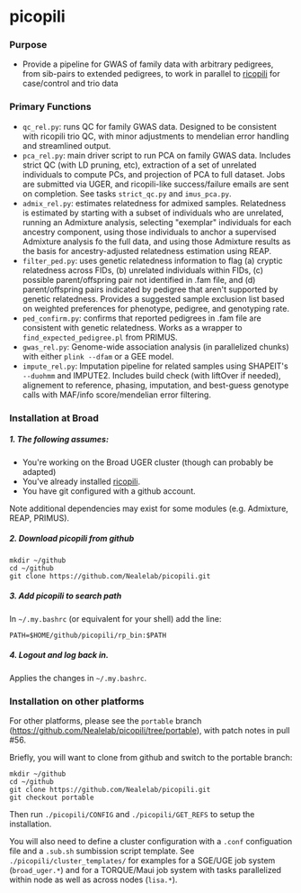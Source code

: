 # picopili

### Purpose

* Provide a pipeline for GWAS of family data with arbitrary pedigrees, from sib-pairs to extended pedigrees, to work in parallel to [ricopili](https://github.com/Nealelab/ricopili) for case/control and trio data

### Primary Functions

* `qc_rel.py`: runs QC for family GWAS data. Designed to be consistent with ricopili trio QC, with minor adjustments to mendelian error handling and streamlined output.
* `pca_rel.py`: main driver script to run PCA on family GWAS data. Includes strict QC (with LD pruning, etc), extraction of a set of unrelated individuals to compute PCs, and projection of PCA to full dataset. Jobs are submitted via UGER, and ricopili-like success/failure emails are sent on completion. See tasks `strict_qc.py` and `imus_pca.py`.
* `admix_rel.py`: estimates relatedness for admixed samples. Relatedness is estimated by starting with a subset of individuals who are unrelated, running an Admixture analysis, selecting "exemplar" individuals for each ancestry component, using those individuals to anchor a supervised Admixture analysis fo the full data, and using those Admixture results as the basis for ancestry-adjusted relatedness estimation using REAP.
* `filter_ped.py`: uses genetic relatedness information to flag (a) cryptic relatedness across FIDs, (b) unrelated individuals within FIDs, (c) possible parent/offspring pair not identified in .fam file, and (d) parent/offspring pairs indicated by pedigree that aren't supported by genetic relatedness. Provides a suggested sample exclusion list based on weighted preferences for phenotype, pedigree, and genotyping rate.
* `ped_confirm.py`: confirms that reported pedigrees in .fam file are consistent with genetic relatedness. Works as a wrapper to `find_expected_pedigree.pl` from PRIMUS.
* `gwas_rel.py`: Genome-wide association analysis (in parallelized chunks) with either `plink --dfam` or a GEE model.
* `impute_rel.py`: Imputation pipeline for related samples using SHAPEIT's `--duohmm` and IMPUTE2. Includes build check (with liftOver if needed), alignement to reference, phasing, imputation, and best-guess genotype calls with MAF/info score/mendelian error filtering.


### Installation at Broad

##### 1. The following assumes:

* You're working on the Broad UGER cluster (though can probably be adapted)
* You've already installed [ricopili](https://github.com/Nealelab/ricopili).
* You have git configured with a github account.

Note additional dependencies may exist for some modules (e.g. Admixture, REAP, PRIMUS).

##### 2. Download picopili from github

```
mkdir ~/github
cd ~/github
git clone https://github.com/Nealelab/picopili.git
```

##### 3. Add picopili to search path

In `~/.my.bashrc` (or equivalent for your shell) add the line:

```
PATH=$HOME/github/picopili/rp_bin:$PATH
```

##### 4. Logout and log back in.

Applies the changes in `~/.my.bashrc`.


### Installation on other platforms

For other platforms, please see the `portable` branch (https://github.com/Nealelab/picopili/tree/portable), with patch notes in pull #56.

Briefly, you will want to clone from github and switch to the portable branch:
```
mkdir ~/github
cd ~/github
git clone https://github.com/Nealelab/picopili.git
git checkout portable
```

Then run `./picopili/CONFIG` and `./picopili/GET_REFS` to setup the installation. 

You will also need to define a cluster configuration with a `.conf` configuation file and a `.sub.sh` sumbission script template. See `./picopili/cluster_templates/` for examples for a SGE/UGE job system (`broad_uger.*`) and for a TORQUE/Maui job system with tasks parallelized within node as well as across nodes (`lisa.*`).
